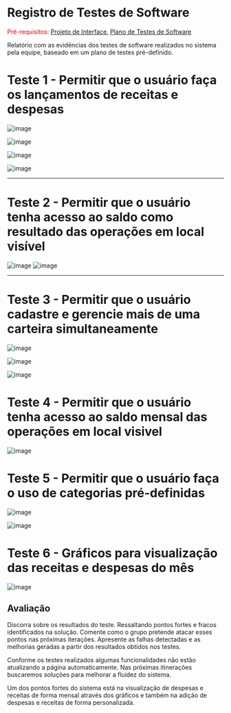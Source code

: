 # Registro de Testes de Software

<span style="color:red">Pré-requisitos: <a href="3-Projeto de Interface.md"> Projeto de Interface</a></span>, <a href="8-Plano de Testes de Software.md"> Plano de Testes de Software</a>

Relatório com as evidências dos testes de software realizados no sistema pela equipe, baseado em um plano de testes pré-definido.

# Teste 1 - Permitir que o usuário faça os lançamentos de receitas e despesas

![image](https://user-images.githubusercontent.com/81396982/123725566-a581ab80-d864-11eb-8aa2-6a760e5158ef.png)

![image](https://user-images.githubusercontent.com/81396982/124402683-3c88b080-dd08-11eb-91fb-05dee5c710be.png)

![image](https://user-images.githubusercontent.com/81396982/124402688-41e5fb00-dd08-11eb-99fa-a8ad6318be63.png)

![image](https://user-images.githubusercontent.com/81396982/124402692-47434580-dd08-11eb-8366-26017f7a61f8.png)



-----

# Teste 2 - Permitir que o usuário tenha acesso ao saldo como resultado das operações em local visível

![image](https://user-images.githubusercontent.com/81396982/124403805-7ceb2d00-dd0e-11eb-8fea-a47206ca2a5b.png)
![image](https://user-images.githubusercontent.com/81396982/124403676-f2a2c900-dd0d-11eb-9dff-89186024fc71.png)

-----

# Teste 3 - Permitir que o usuário cadastre e gerencie mais de uma carteira simultaneamente

![image](https://user-images.githubusercontent.com/81396982/124403898-eb2fef80-dd0e-11eb-92db-43edb278bd3b.png)

![image](https://user-images.githubusercontent.com/81396982/124403969-4d88f000-dd0f-11eb-9219-9c1c3a10dec6.png)

![image](https://user-images.githubusercontent.com/81396982/124403917-000c8300-dd0f-11eb-8527-4724bfb7762f.png)


# Teste 4 - Permitir que o usuário tenha acesso ao saldo mensal das operações em local visivel

![image](https://user-images.githubusercontent.com/81396982/124402736-86719680-dd08-11eb-8b44-3123f300f1a4.png)

# Teste 5 - Permitir que o usuário faça o uso de categorias pré-definidas

![image](https://user-images.githubusercontent.com/81396982/124402757-a30dce80-dd08-11eb-81d6-9d1b270ad53c.png)


![image](https://user-images.githubusercontent.com/81396982/124402762-a99c4600-dd08-11eb-84d9-4a68afdf7440.png)

# Teste 6 - Gráficos para visualização das receitas e despesas do mês

![image](https://user-images.githubusercontent.com/81396982/124403406-a7d48180-dd0c-11eb-9d9e-f1873780791c.png)




## Avaliação

Discorra sobre os resultados do teste. Ressaltando pontos fortes e fracos identificados na solução. Comente como o grupo pretende atacar esses pontos nas próximas iterações. Apresente as falhas detectadas e as melhorias geradas a partir dos resultados obtidos nos testes.

Conforme os testes realizados algumas funcionalidades não estão atualizando a página automaticamente. Nas próximas itinerações buscaremos soluções para melhorar a fluidez do sistema.

Um dos pontos fortes do sistema está na visualização de despesas e receitas de forma mensal através dos gráficos e também na adição de despesas e receitas de forma personalizada.
